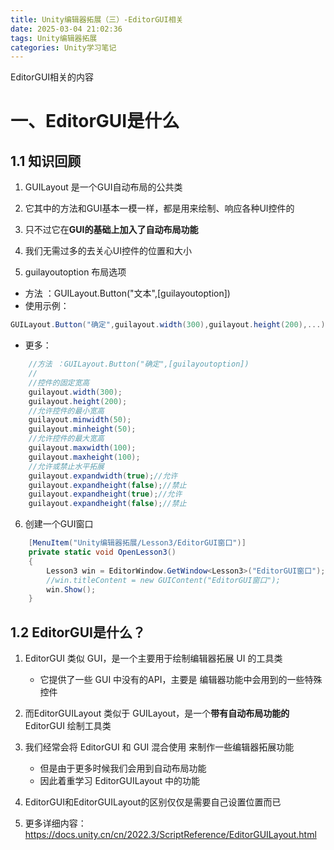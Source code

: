 ```yaml
---
title: Unity编辑器拓展（三）-EditorGUI相关
date: 2025-03-04 21:02:36
tags: Unity编辑器拓展
categories: Unity学习笔记
---
```


EditorGUI相关的内容

<!--more-->

# 一、EditorGUI是什么
## 1.1 知识回顾

1. GUILayout 是一个GUI自动布局的公共类
2. 它其中的方法和GUI基本一模一样，都是用来绘制、响应各种UI控件的
3. 只不过它在**GUI的基础上加入了自动布局功能**
4. 我们无需过多的去关心UI控件的位置和大小

5. guilayoutoption 布局选项
- 方法 ：GUILayout.Button("文本",[guilayoutoption])
- 使用示例：
```cs
GUILayout.Button("确定",guilayout.width(300),guilayout.height(200),...)
```
- 更多：
```cs
    //方法 ：GUILayout.Button("确定",[guilayoutoption])
    //
    //控件的固定宽高
    guilayout.width(300);
    guilayout.height(200);
    //允许控件的最小宽高
    guilayout.minwidth(50);
    guilayout.minheight(50);
    //允许控件的最大宽高
    guilayout.maxwidth(100);
    guilayout.maxheight(100);
    //允许或禁止水平拓展
    guilayout.expandwidth(true);//允许
    guilayout.expandheight(false);//禁止
    guilayout.expandheight(true);//允许
    guilayout.expandheight(false);//禁止
```

6. 创建一个GUI窗口
```cs
    [MenuItem("Unity编辑器拓展/Lesson3/EditorGUI窗口")]
    private static void OpenLesson3()
    {
        Lesson3 win = EditorWindow.GetWindow<Lesson3>("EditorGUI窗口");
        //win.titleContent = new GUIContent("EditorGUI窗口"); 
        win.Show();
    }
```

## 1.2 EditorGUI是什么？
1. EditorGUI 类似 GUI，是一个主要用于绘制编辑器拓展 UI 的工具类
   - 它提供了一些 GUI 中没有的API，主要是 编辑器功能中会用到的一些特殊控件
2. 而EditorGUILayout 类似于 GUILayout，是一个**带有自动布局功能的** EditorGUI 绘制工具类

3. 我们经常会将 EditorGUI 和 GUI 混合使用 来制作一些编辑器拓展功能
    - 但是由于更多时候我们会用到自动布局功能
    - 因此着重学习 EditorGUILayout 中的功能
4. EditorGUI和EditorGUILayout的区别仅仅是需要自己设置位置而已

5. 更多详细内容：https://docs.unity.cn/cn/2022.3/ScriptReference/EditorGUILayout.html